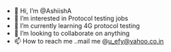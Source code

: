 - 👋 Hi, I’m @AshiishA
- 👀 I’m interested in Protocol testing jobs
- 🌱 I’m currently learning 4G protocol testing
- 💞️ I’m looking to collaborate on anything
- 📫 How to reach me ..mail me @u_efy@yahoo.co.in

<!---
AshiishA/AshiishA is a ✨ special ✨ repository because its `README.md` (this file) appears on your GitHub profile.
You can click the Preview link to take a look at your changes.
--->
